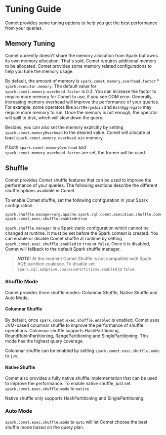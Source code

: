 <!---
Licensed to the Apache Software Foundation (ASF) under one
or more contributor license agreements.  See the NOTICE file
distributed with this work for additional information
regarding copyright ownership.  The ASF licenses this file
to you under the Apache License, Version 2.0 (the
"License"); you may not use this file except in compliance
with the License.  You may obtain a copy of the License at

http://www.apache.org/licenses/LICENSE-2.0

Unless required by applicable law or agreed to in writing,
software distributed under the License is distributed on an
"AS IS" BASIS, WITHOUT WARRANTIES OR CONDITIONS OF ANY
KIND, either express or implied.  See the License for the
specific language governing permissions and limitations
under the License.
-->

# Tuning Guide

Comet provides some tuning options to help you get the best performance from your queries.

## Memory Tuning

Comet currently doesn't share the memory allocation from Spark but owns its own memory allocation.
That's said, Comet requires additional memory to be allocated. Comet provides some memory related configurations to help you tune the memory usage.

By default, the amount of memory is `spark.comet.memory.overhead.factor` * `spark.executor.memory`.
The default value for `spark.comet.memory.overhead.factor` is 0.2. You can increase the factor to require more
memory for Comet to use, if you see OOM error. Generally, increasing memory overhead will improve the performance of your queries.
For example, some operators like `SortMergeJoin` and `HashAggregate` may require more memory to run.
Once the memory is not enough, the operator will spill to disk, which will slow down the query.

Besides, you can also set the memory explicitly by setting `spark.comet.memoryOverhead` to the desired value.
Comet will allocate at least `spark.comet.memory.overhead.min` memory.

If both `spark.comet.memoryOverhead` and `spark.comet.memory.overhead.factor` are set, the former will be used.

## Shuffle

Comet provides Comet shuffle features that can be used to improve the performance of your queries.
The following sections describe the different shuffle options available in Comet.

To enable Comet shuffle, set the following configuration in your Spark configuration:

```
spark.shuffle.manager=org.apache.spark.sql.comet.execution.shuffle.CometShuffleManager
spark.comet.exec.shuffle.enabled=true
```

`spark.shuffle.manager` is a Spark static configuration which cannot be changed at runtime.
It must be set before the Spark context is created. You can enable or disable Comet shuffle
at runtime by setting `spark.comet.exec.shuffle.enabled` to `true` or `false`.
Once it is disabled, Comet will fallback to the default Spark shuffle manager.

> **_NOTE:_** At the moment Comet Shuffle is not compatible with Spark AQE partition coalesce. To disable set `spark.sql.adaptive.coalescePartitions.enabled` to `false`.

### Shuffle Mode

Comet provides three shuffle modes: Columnar Shuffle, Native Shuffle and Auto Mode.

#### Columnar Shuffle

By default, once `spark.comet.exec.shuffle.enabled` is enabled, Comet uses JVM-based columnar shuffle
to improve the performance of shuffle operations. Columnar shuffle supports HashPartitioning,
RoundRobinPartitioning, RangePartitioning and SinglePartitioning. This mode has the highest
query coverage.

Columnar shuffle can be enabled by setting `spark.comet.exec.shuffle.mode` to `jvm`.

#### Native Shuffle

Comet also provides a fully native shuffle implementation that can be used to improve the performance.
To enable native shuffle, just set `spark.comet.exec.shuffle.mode` to `native`

Native shuffle only supports HashPartitioning and SinglePartitioning.

### Auto Mode

`spark.comet.exec.shuffle.mode` to `auto` will let Comet choose the best shuffle mode based on the query plan.
